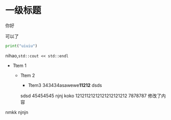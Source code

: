 # 一级标题

你好

可以了

```python {.line-numbers}
print("uiuiu")
```

nihao,`std::cout << std::endl`

- Ttem 1
  - Ttem 2
    - Ttem3
    343434asawewe**11212**
    dsds

    sdsd
    45454545
    njnj
    koko
    12121121212121212121212
    7878787 修改了内容

nmkk
njnjn
